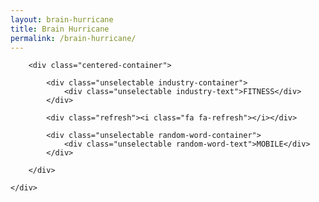 ```yaml
---
layout: brain-hurricane
title: Brain Hurricane
permalink: /brain-hurricane/
---
```


<div class="container">

		<div class="centered-container">

			<div class="unselectable industry-container">
				<div class="unselectable industry-text">FITNESS</div>
			</div>

			<div class="refresh"><i class="fa fa-refresh"></i></div>

			<div class="unselectable random-word-container">
				<div class="unselectable random-word-text">MOBILE</div>
			</div>

		</div>

	</div>
	
<script src="http://davemuench.com/js/fastclick.js"></script>
<script src="http://davemuench.com/js/brain-hurricane.js"></script>

<script>
  new brainHurricane();
</script>

</body>
